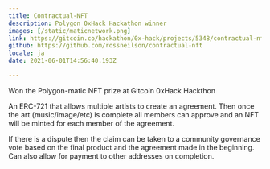 ```yaml
---
title: Contractual-NFT 
description: Polygon 0xHack Hackathon winner
images: [/static/maticnetwork.png]
link: https://gitcoin.co/hackathon/0x-hack/projects/5348/contractual-nft
github: https://github.com/rossneilson/contractual-nft
locale: ja
date: 2021-06-01T14:56:40.193Z

---
```

Won the Polygon-matic NFT prize at Gitcoin 0xHack Hackthon

An ERC-721 that allows multiple artists to create an agreement. Then once the art (music/image/etc) is complete all members can approve and an NFT will be minted for each member of the agreement. 

If there is a dispute then the claim can be taken to a community governance vote based on the final product and the agreement made in the beginning. Can also allow for payment to other addresses on completion.